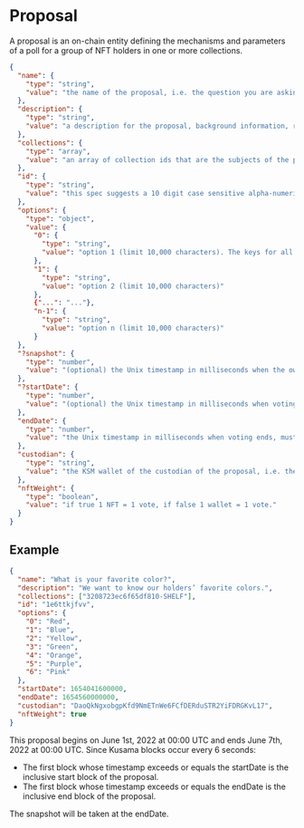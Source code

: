 # Proposal

A proposal is an on-chain entity defining the mechanisms and parameters of a poll for a group of NFT holders in one or more collections.

```json
{
  "name": {
    "type": "string",
    "value": "the name of the proposal, i.e. the question you are asking. Limit 10,000 characters."
  },
  "description": {
    "type": "string",
    "value": "a description for the proposal, background information, reasoning, etc. Limit 10,000 characters."
  },
  "collections": {
    "type": "array",
    "value": "an array of collection ids that are the subjects of the proposal. The proposal creator must be the issuer of all collections in this array"
  },
  "id": {
    "type": "string",
    "value": "this spec suggests a 10 digit case sensitive alpha-numeric string used to identify the proposal (62^10 possible ids). However, the only requirement is that it needs to be unique across all proposals. Special characters may be troublesome in implementations like, `1.^jta_$4%` and should be avoided for the sake of simplicity."
  },
  "options": {
    "type": "object",
    "value": {
      "0": {
        "type": "string",
        "value": "option 1 (limit 10,000 characters). The keys for all values in the options object must be numeric integers, each less than the MAX_SAFE_INTEGER in javascript (i.e. 9007199254740991) and must not be duplicates of each other. The keys cannot contain letters, spaces, or special characters. The integer used is otherwise arbitrary."
      },
      "1": {
        "type": "string",
        "value": "option 2 (limit 10,000 characters)"
      },
      {"...": "..."},
      "n-1": {
        "type": "string",
        "value": "option n (limit 10,000 characters)"
      }
  },
  "?snapshot": {
    "type": "number",
    "value": "(optional) the Unix timestamp in milliseconds when the owner snapshot should be taken. This can be any date after the creation of the collection. If omitted, thesnapshot date = endDate. Limit 365 days after endDate."
  },
  "?startDate": {
    "type": "number",
    "value": "(optional) the Unix timestamp in milliseconds when voting starts. If omitted, the timestamp of the block of the proposal creation will be used as the start date. Limit 365 days after date of proposal submission on-chain."
  },
  "endDate": {
    "type": "number",
    "value": "the Unix timestamp in milliseconds when voting ends, must be at least 1 minute after startDate and at most 365 days after startDate"
  },
  "custodian": {
    "type": "string",
    "value": "the KSM wallet of the custodian of the proposal, i.e. the individual responsible for the count. This is the wallet where the creation/voting fees for the proposal will be sent to. Must be a registered custodian."
  },
  "nftWeight": {
    "type": "boolean",
    "value": "if true 1 NFT = 1 vote, if false 1 wallet = 1 vote."
  }
}
```
## Example
```json
{
  "name": "What is your favorite color?",
  "description": "We want to know our holders’ favorite colors.",
  "collections": ["3208723ec6f65df810-SHELF"],
  "id": "1e6ttkjfvv",
  "options": {
    "0": "Red",
    "1": "Blue",
    "2": "Yellow",
    "3": "Green",
    "4": "Orange",
    "5": "Purple",
    "6": "Pink"
  },
  "startDate": 1654041600000,
  "endDate": 1654560000000,
  "custodian": "DaoQkNgxobgpKfd9NmETnWe6FCfDERduSTR2YiFDRGKvL17",
  "nftWeight": true
}
```
This proposal begins on June 1st, 2022 at 00:00 UTC and ends June 7th, 2022 at 00:00 UTC. Since Kusama blocks occur every 6 seconds:

- The first block whose timestamp exceeds or equals the startDate is the inclusive start block of the proposal.
- The first block whose timestamp exceeds or equals the endDate is the inclusive end block of the proposal.

The snapshot will be taken at the endDate.
